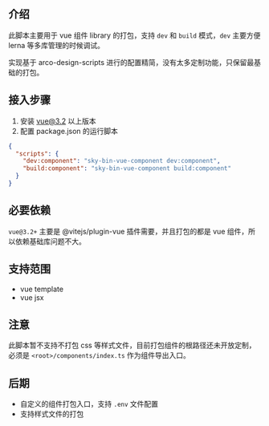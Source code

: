 ## 介绍

此脚本主要用于 vue 组件 library 的打包，支持 `dev` 和 `build` 模式，`dev` 主要方便 lerna 等多库管理的时候调试。 

实现基于 arco-design-scripts 进行的配置精简，没有太多定制功能，只保留最基础的打包。

## 接入步骤

1. 安装 vue@3.2 以上版本
2. 配置 package.json 的运行脚本

```json
{
  "scripts": {
    "dev:component": "sky-bin-vue-component dev:component",
    "build:component": "sky-bin-vue-component build:component"
  }
}
```

## 必要依赖

`vue@3.2+` 主要是 @vitejs/plugin-vue 插件需要，并且打包的都是 vue 组件，所以依赖基础库问题不大。

## 支持范围

- vue template
- vue jsx

## 注意

此脚本暂不支持不打包 css 等样式文件，目前打包组件的根路径还未开放定制，必须是 `<root>/components/index.ts` 作为组件导出入口。

## 后期

- 自定义的组件打包入口，支持 `.env` 文件配置
- 支持样式文件的打包

